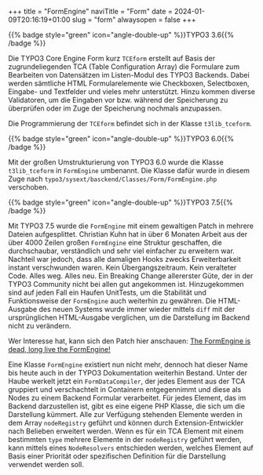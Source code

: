 +++
title = "FormEngine"
naviTitle = "Form"
date = 2024-01-09T20:16:19+01:00
slug = "form"
alwaysopen = false
+++

{{% badge style="green" icon="angle-double-up" %}}TYPO3 3.6{{% /badge %}}

Die TYPO3 Core Engine Form kurz `TCEform` erstellt auf Basis der zugrundeliegenden TCA (Table Configuration Array) die Formulare zum Bearbeiten von Datensätzen im Listen-Modul des TYPO3 Backends. Dabei werden sämtliche HTML Formularelemente wie Checkboxen, Selectboxen, Eingabe- und Textfelder und vieles mehr unterstützt. Hinzu kommen diverse Validatoren, um die Eingaben vor bzw. während der Speicherung zu überprüfen oder im Zuge der Speicherung nochmals anzupassen.

Die Programmierung der `TCEform` befindet sich in der Klasse `t3lib_tceform`.

{{% badge style="green" icon="angle-double-up" %}}TYPO3 6.0{{% /badge %}}

Mit der großen Umstrukturierung von TYPO3 6.0 wurde die Klasse `t3lib_tceform` in `FormEngine` umbenannt. Die Klasse dafür wurde in diesem Zuge nach `typo3/sysext/basckend/Classes/Form/FormEngine.php` verschoben.

{{% badge style="green" icon="angle-double-up" %}}TYPO3 7.5{{% /badge %}}

Mit TYPO3 7.5 wurde die `FormEngine` mit einem gewaltigen Patch in mehrere Dateien aufgesplittet. Christian Kuhn hat in über 6 Monaten Arbeit aus der über 4000 Zeilen großen `FormEngine` eine Struktur geschaffen, die durchschaubar, verständlich und sehr viel einfacher zu erweitern war. Nachteil war jedoch, dass alle damaligen Hooks zwecks Erweiterbarkeit instant verschwunden waren. Kein Übergangszeitraum. Kein veralteter Code. Alles weg. Alles neu. Ein Breaking Change allererster Güte, der in der TYPO3 Community nicht bei allen gut angekommen ist. Hinzugekommen sind auf jeden Fall ein Haufen UnitTests, um die Stabilität und Funktionsweise der `FormEngine` auch weiterhin zu gewähren. Die HTML-Ausgabe des neuen Systems wurde immer wieder mittels `diff` mit der ursprünglichen HTML-Ausgabe verglichen, um die Darstellung im Backend nicht zu verändern.

Wer Interesse hat, kann sich den Patch hier anschauen: [The FormEngine is dead, long live the FormEngine!]( https://review.typo3.org/c/Packages/TYPO3.CMS/+/41933)

Eine Klasse `FormEngine` existiert nun nicht mehr, dennoch hat dieser Name bis heute auch in der TYPO3 Dokumentation weiterhin Bestand. Unter der Haube werkelt jetzt ein `FormDataCompiler`, der jedes Element aus der TCA gruppiert und verschachtelt in Containern entgegennimmt und diese als Nodes zu einem Backend Formular verarbeitet. Für jedes Element, das im Backend darzustellen ist, gibt es eine eigene PHP Klasse, die sich um die Darstellung kümmert. Alle zur Verfügung stehenden Elemente werden in dem Array `nodeRegistry` geführt und können durch Extension-Entwickler nach Belieben erweitert werden. Wenn es für ein TCA Element mit einem bestimmten `type` mehrere Elemente in der `nodeRegistry` geführt werden, kann mittels eines `NodeResolvers` entschieden werden, welches Element auf Basis einer Priorität oder spezifischen Definition für die Darstellung verwendet werden soll.

